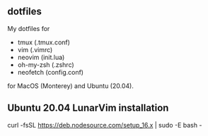 ## dotfiles

My dotfiles for 
- tmux (.tmux.conf)
- vim (.vimrc)
- neovim (init.lua)
- oh-my-zsh (.zshrc)
- neofetch (config.conf)

for MacOS (Monterey) and Ubuntu (20.04).

## Ubuntu 20.04 LunarVim installation
curl -fsSL https://deb.nodesource.com/setup_16.x | sudo -E bash -
